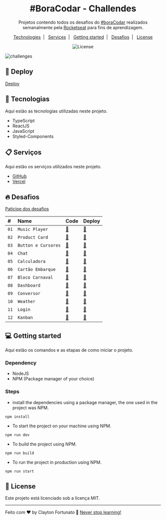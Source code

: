 

<h1 align="center">#BoraCodar - Challendes</h1>




<p align="center">
  Projetos contendo todos os desafios do <a href="https://boracodar.dev">#boraCodar</a> realizados semanalmente pela  <a href="https://www.rocketseat.com.br/">Rocketseat</a> para fins de aprendizagem.
</p>

<p align="center">
  <a href="#-technologies">Technologies</a>&nbsp;&nbsp;|&nbsp;&nbsp;
  <a href="#-services">Services</a>&nbsp;&nbsp;|&nbsp;&nbsp;
  <a href="#-getting-started">Getting started</a>&nbsp;&nbsp;|&nbsp;&nbsp;
  <a href="#-desafios">Desafios</a>&nbsp;&nbsp;|&nbsp;&nbsp;
  <a href="#memo-license">License</a>
</p>

<p align="center">
  <img alt="License" src="https://img.shields.io/static/v1?label=license&message=MIT&color=49AA26&labelColor=000000">
</p>

![challenges](https://user-images.githubusercontent.com/104373308/233812456-6a887d81-ace2-4d99-a958-94da1b290d74.png)

## 👾 Deploy

[Deploy](https://bora-codar-challenger.vercel.app)

## 🚀 Tecnologias

Aqui estão as tecnologias utilizadas neste projeto.

- TypeScript 
- ReactJS 
- JavaScript
- Styled-Components


## 📋 Serviços

Aqui estão os serviços utilizados neste projeto.

- [GitHub](https://github.com/)
- [Vercel](https://www.vercel.com/)

## 🔥 Desafios

[Paticipe dos desafios](https://boracodar.dev/)

| #    | Name           | Code    | Deploy |
| :--- | :------------- | :------ | :------|
| `01` | `Music Player` |  [🧬](https://github.com/claytonfortunato/Music-player-01) |[👾](https://reliable-unicorn-2ccf84.netlify.app/) |
| `02` | `Product Card` |  [🧬](https://github.com/claytonfortunato/ProductCard-02) |[👾](https://fancy-gecko-c54685.netlify.app/) |
| `03` | `Button e Cursores` |  [🧬](https://github.com/claytonfortunato/Button-Cursors) |[👾](https://button-cursors.vercel.app/) |
| `04` | `Chat` |  [🧬](https://github.com/claytonfortunato/webChat-04) |[👾](https://web-chat-04.vercel.app/) |
| `05` | `Calculadora` |  [🧬](https://github.com/claytonfortunato/Calculadora-TS) |[👾](https://calculadora-ts.vercel.app/) |
| `06` | `Cartão Embarque` |  [🧬](https://github.com/claytonfortunato/Cartao-embarque-06) |[👾](https://cartao-embarque-06.vercel.app/) |
| `07` | `Bloco Carnaval` |  [🧬](https://github.com/claytonfortunato/BlocoCarnaval-07) |[👾](https://bloco-carnaval-07.vercel.app/) |
| `08` | `Dashboard` |  [🧬](https://github.com/claytonfortunato/dashboard-08) |[👾](https://dashboard-08.vercel.app/) |
| `09` | `Conversor` |  [🧬](https://github.com/claytonfortunato/ConversorMoedas-09) |[👾](https://conversor-moedas-09.vercel.app/) |
| `10` | `Weather` |  [🧬](https://github.com/claytonfortunato/Weather-10) |[👾](https://weather-10.vercel.app/) |
| `11` | `Login` |  [🧬](https://github.com/claytonfortunato/PageLogin-11) |[👾](page-login-11.vercel.app) |
| `12` | `Kanban` |  [🧬](https://github.com/claytonfortunato/Kanban-12) |[👾](kanban-12.vercel.app) |

## 💻 Getting started

Aqui estão os comandos e as etapas de como iniciar o projeto.

### Dependency

- NodeJS
- NPM (Package manager of your choice)

### Steps

- install the dependencies using a package manager, the one used in the project was NPM.

```
npm install
```

- To start the project on your machine using NPM.

```
npm run dev
```

- To build the project using NPM.

```
npm run build
```

- To run the project in production using NPM.

```
npm run start
```

## :memo: License

Este projeto está licenciado sob a licença MIT.

---

Feito com ♥ by Clayton Fortunato 🚀 [Never stop learning!](https://github.com/claytonfortunato)
